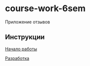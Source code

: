 # course-work-6sem
Приложение отзывов

## Инструкции
[Начало работы](.docs/start.md)

[Разработка](.docs/development.md)

